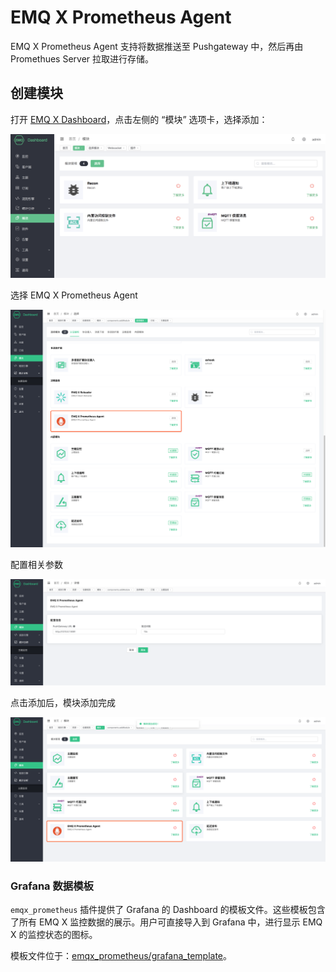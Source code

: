# EMQ X Prometheus Agent

EMQ X Prometheus Agent 支持将数据推送至 Pushgateway 中，然后再由 Promethues Server 拉取进行存储。

## 创建模块

打开 [EMQ X Dashboard](http://127.0.0.1:18083/#/modules)，点击左侧的 “模块” 选项卡，选择添加：

![image-20200927213049265](../.gitbook/assets/modules.png)

选择 EMQ X Prometheus Agent

![image-20200927213049265](../.gitbook/assets/prometheus_agent_1.png)

配置相关参数

![image-20200927213049265](../.gitbook/assets/prometheus_agent_2.png)

点击添加后，模块添加完成

![image-20200927213049265](../.gitbook/assets/prometheus_agent_3.png)

### Grafana 数据模板

`emqx_prometheus` 插件提供了 Grafana 的 Dashboard 的模板文件。这些模板包含了所有 EMQ X 监控数据的展示。用户可直接导入到 Grafana 中，进行显示 EMQ X 的监控状态的图标。

模板文件位于：[emqx\_prometheus/grafana\_template](https://github.com/emqx/emqx-prometheus/tree/master/grafana_template)。

